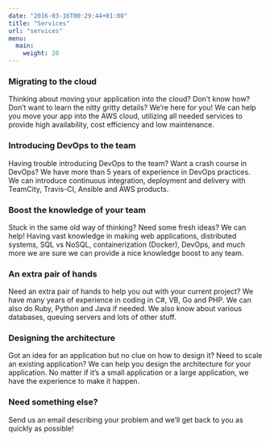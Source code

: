 ```yaml
---
date: "2016-03-16T00:29:44+01:00"
title: "Services"
url: "services"
menu:
  main:
    weight: 20
---
```


### Migrating to the cloud

Thinking about moving your application into the cloud? Don’t know how?
Don’t want to learn the nitty gritty details? We’re here for you! We can help
you move your app into the AWS cloud, utilizing all needed services to provide
high availability, cost efficiency and low maintenance.

### Introducing DevOps to the team

Having trouble introducing DevOps to the team? Want a crash course in DevOps?
We have more than 5 years of experience in DevOps practices. We can introduce
continuous integration, deployment and delivery with TeamCity, Travis-CI,
Ansible and AWS products.

### Boost the knowledge of your team

Stuck in the same old way of thinking? Need some fresh ideas? We can help!
Having vast knowledge in making web applications, distributed systems, SQL
vs NoSQL, containerization (Docker), DevOps, and much more we are sure we can
provide a nice knowledge boost to any team.

### An extra pair of hands

Need an extra pair of hands to help you out with your current project? We have
many years of experience in coding in C#, VB, Go and PHP. We can also do Ruby,
Python and Java if needed.
We also know about various databases, queuing servers and lots of other stuff.

### Designing the architecture

Got an idea for an application but no clue on how to design it? Need to scale
an existing application? We can help you design the architecture for your
application. No matter if it’s a small application or a large application, we
have the experience to make it happen.

### Need something else?

Send us an email describing your problem and we’ll get back to you as quickly
as possible!

